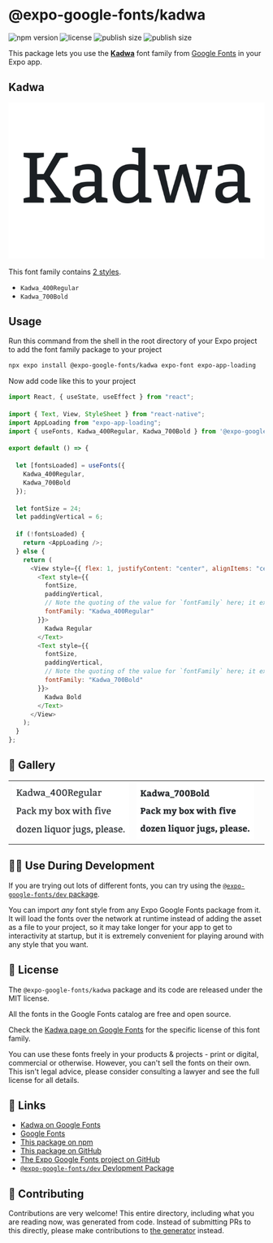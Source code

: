 # @expo-google-fonts/kadwa

![npm version](https://flat.badgen.net/npm/v/@expo-google-fonts/kadwa)
![license](https://flat.badgen.net/github/license/expo/google-fonts)
![publish size](https://flat.badgen.net/packagephobia/install/@expo-google-fonts/kadwa)
![publish size](https://flat.badgen.net/packagephobia/publish/@expo-google-fonts/kadwa)

This package lets you use the [**Kadwa**](https://fonts.google.com/specimen/Kadwa) font family from [Google Fonts](https://fonts.google.com/) in your Expo app.

## Kadwa

![Kadwa](./font-family.png)

This font family contains [2 styles](#-gallery).

- `Kadwa_400Regular`
- `Kadwa_700Bold`

## Usage

Run this command from the shell in the root directory of your Expo project to add the font family package to your project

```sh
npx expo install @expo-google-fonts/kadwa expo-font expo-app-loading
```

Now add code like this to your project

```js
import React, { useState, useEffect } from "react";

import { Text, View, StyleSheet } from "react-native";
import AppLoading from "expo-app-loading";
import { useFonts, Kadwa_400Regular, Kadwa_700Bold } from '@expo-google-fonts/kadwa';

export default () => {

  let [fontsLoaded] = useFonts({
    Kadwa_400Regular, 
    Kadwa_700Bold
  });

  let fontSize = 24;
  let paddingVertical = 6;

  if (!fontsLoaded) {
    return <AppLoading />;
  } else {
    return (
      <View style={{ flex: 1, justifyContent: "center", alignItems: "center" }}>
        <Text style={{
          fontSize,
          paddingVertical,
          // Note the quoting of the value for `fontFamily` here; it expects a string!
          fontFamily: "Kadwa_400Regular"
        }}>
          Kadwa Regular
        </Text>
        <Text style={{
          fontSize,
          paddingVertical,
          // Note the quoting of the value for `fontFamily` here; it expects a string!
          fontFamily: "Kadwa_700Bold"
        }}>
          Kadwa Bold
        </Text>
      </View>
    );
  }
};
```

## 🔡 Gallery


||||
|-|-|-|
|![Kadwa_400Regular](./Kadwa_400Regular.ttf.png)|![Kadwa_700Bold](./Kadwa_700Bold.ttf.png)|||


## 👩‍💻 Use During Development

If you are trying out lots of different fonts, you can try using the [`@expo-google-fonts/dev` package](https://github.com/expo/google-fonts/tree/master/font-packages/dev#readme).

You can import _any_ font style from any Expo Google Fonts package from it. It will load the fonts over the network at runtime instead of adding the asset as a file to your project, so it may take longer for your app to get to interactivity at startup, but it is extremely convenient for playing around with any style that you want.


## 📖 License

The `@expo-google-fonts/kadwa` package and its code are released under the MIT license.

All the fonts in the Google Fonts catalog are free and open source.

Check the [Kadwa page on Google Fonts](https://fonts.google.com/specimen/Kadwa) for the specific license of this font family.

You can use these fonts freely in your products & projects - print or digital, commercial or otherwise. However, you can't sell the fonts on their own. This isn't legal advice, please consider consulting a lawyer and see the full license for all details.

## 🔗 Links

- [Kadwa on Google Fonts](https://fonts.google.com/specimen/Kadwa)
- [Google Fonts](https://fonts.google.com/)
- [This package on npm](https://www.npmjs.com/package/@expo-google-fonts/kadwa)
- [This package on GitHub](https://github.com/expo/google-fonts/tree/master/font-packages/kadwa)
- [The Expo Google Fonts project on GitHub](https://github.com/expo/google-fonts)
- [`@expo-google-fonts/dev` Devlopment Package](https://github.com/expo/google-fonts/tree/master/font-packages/dev)

## 🤝 Contributing

Contributions are very welcome! This entire directory, including what you are reading now, was generated from code. Instead of submitting PRs to this directly, please make contributions to [the generator](https://github.com/expo/google-fonts/tree/master/packages/generator) instead.
